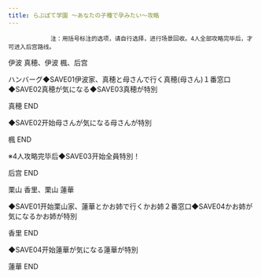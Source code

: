 ```yaml
---
title: らぶぽて学園 ～あなたの子種で孕みたい～攻略
---
```


                注：用括号标注的选项，请自行选择，进行场景回收。4人全部攻略完毕后，才可进入后宫路线。

伊波 真穂、伊波 楓、后宫

ハンバーグ◆SAVE01伊波家、真穂と母さんで行く真穂(母さん)１番窓口◆SAVE02真穂が気になる◆SAVE03真穂が特別

真穂 END

◆SAVE02开始母さんが気になる母さんが特別

楓 END

※4人攻略完毕后◆SAVE03开始全員特別！

后宫 END

栗山 香里、栗山 蓮華

◆SAVE01开始栗山家、蓮華とかお姉で行くかお姉２番窓口◆SAVE04かお姉が気になるかお姉が特別

香里 END

◆SAVE04开始蓮華が気になる蓮華が特別

蓮華 END
              
